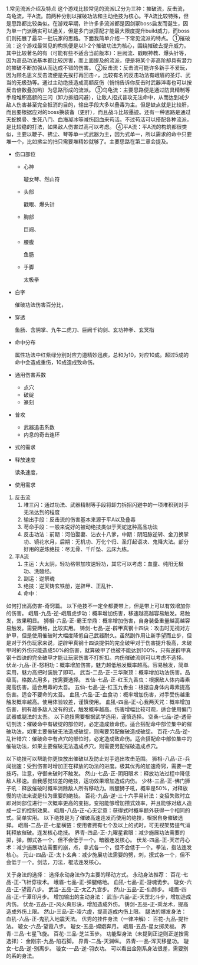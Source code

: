 1.常见流派介绍及特点
这个游戏比较常见的流派LZ分为三种：摧破流，反击流，乌龟流，平A流。前两种分别以摧破功法和主动绝技为核心。平A流比较特殊，但是思路都比较类似。在游戏早期，许许多多流派都是因剑冢boss启发而诞生，因为单一门派确实可以通关，但是多门派搭配才能最大限度提升build威力，而boss们则拓展了最早一批玩家的思路。下面我简单介绍一下常见流派的特点。
①摧破流：这个游戏最常见的构筑便是以1-2个摧破功法为核心，围绕摧破去提升威力。其中比较著名的有（可能有些不适合当前版本）：巨阙流、戳眼神教、爆头针等，因为高品功法基本都比较厉害，而上面提及的流派，便是将某个非高阶却具有潜力的摧破不断加强从而达成不错的伤害。
②反击流：反击流可能许多新手不爱玩，因为顾名思义反击流便是先挨打再回击♂，比较有名的反击功法有峨眉的圣灯、武当的无极劲等。通过主动绝技造成高额反伤（悄悄告诉你反击时武器淬毒也可以按反击倍数叠加哟）为思路形成的流派。
③乌龟流：主要思路便是通过防具精制等手段堆积高额的三闪（卸力拆招闪避），让敌人招式普攻无法命中，从而达到减少敌人伤害甚至完全抵消的目的，输出手段大多以叠毒为主。但是缺点就是比较肝，而且要根据应对的boss换装备（更肝），而且战斗比较墨迹。还有一种思路是通过天蛇换骨、生死八门、血海凝冰等减伤回血来苟活。不过苟活可以搭配各种流派，是比较稳的打法，如果敌人伤害过高可以考虑。
④平A流：平A流的构筑都很类似，主要以鞭子、拂尘、琴等单一式武器为主，因为式单一，所以需求的命中只要堆一个，比如拂尘的扫只需要堆精妙就够了。主要思路在第二章会提及。



- 伤口部位

    - 心神

        璇女琴、然山符

    - 头部

        戳眼、爆头针

    - 胸部

        巨阙、

    - 腰腹

        鱼肠

    - 手脚

        太极拳

- 白字

    催破功法伤害百分比，

- 穿透

    鱼肠、含阴掌、九牛二虎刀、巨阙千钧剑、玄功神拳、玄冥指

- 命中分布

    属性功法中红紫绿分别对应力道精妙迅疾，总和为10，对应10成。超过5成的命中会造成重伤，10成造成致命伤。

- 通用伤害系数

    - 点穴
    - 破绽
    - 篆刻

- 普攻

    - 武器追击系数
    - 内息的奇击连环

- 式的需求

- 释放速度

    读条速度，

- 使用需求



1. 反击流
    1. 堆三闪：通过功法、武器精制等手段将卸力拆招闪避中的一项堆积到对手无法达到的程度
    2. 输出手段：反击流的伤害基本来源于平A以及叠毒
    3. 苟命手段：一般来说好的被动绝技类似于天蛇这种高品功法
    4. 反击功法：前期：河伯娶妻、沾衣十八爹，中期：阴阳脉逆转、金刀换掌功、镜花水月，后期：无机功、万化个归、圣灯起语决、鬼降大法。部分好用的逆炼绝技：尽无骨、千斤坠、云床九练。
2. 平A流
    1. 主运：大太阴，轻功格带加攻速轻功，其它可以考虑：血童、纯阳无极功、洗髓经。
    2. 副运：逆祭魂
    3. 绝技：逆天铸玄铁册，逆辟甲、正乱针、
    4. 命中：















如何打出高伤害-奇窍篇。
以下绝技不一定全都要带上，但是带上可以有效增加你的伤害。
峨眉-九品-逆-峨眉虎步功：概率增加伤害，移速越高越容易触发。易触发，效果明显。
狮相-六品-正-霸王举鼎：概率增加伤害，自身装备重量越高越容易触发。需要两格，比较实用。
铸剑-七品-逆-辟甲真钢十四诀：攻击时无视对方护甲，但是使用催破时大幅度降低自己武器耐久。虽然副作用让新手望而止步，但是对于外伤玩家来说，逆辟甲真钢十四诀提供的完全破甲对于伤害提升极高，未破甲时的外伤只能造成50%的伤害，就算破甲了也被不能达到100%，只有逆辟甲真钢十四诀的完全破甲才能让玩家伤害不打折扣。内伤催破流则可以考虑不选择。
伏龙-九品-正-怒相功：概率增加伤害，魅力越低触发概率越高。容易触发，简单实用，魅力高把时装脱了即可。
武当-二品-正-三华聚顶：概率增加功法伤害。品级高，格数占用多，按需要选择。
五仙-七品-正-红玉九香虫：根据敌人体内毒素提高伤害。适合用毒的太吾。
五仙-七品-逆-红玉九香虫：根据自身体内毒素提高伤害。适合不要命的太吾。
血犼-六品-正-血食功：概率增加伤害，对手受伤越重触发概率越高。使用体验较差，谨慎使用。
血犼-四品-正-心我两灭咒：概率增加伤害，拥有越多敌人没有的式，触发概率越高。伤害增幅比较可观，适合使用偏门武器或腿法的太吾。
以下绝技需要根据武学选用，谨慎选择。
空桑-七品-逆-透骨切剖法：催破命中有破绽的部位时，必定造成致命伤。适合搭配命中部位集中的催破功法，如果主要催破无法造成破绽，则需要另配催破造成破绽。
百花-六品-逆-乱针错穴：催破命中有点穴的部位时，必定造成致命伤。适合搭配命中部位集中的催破功法，如果主要催破无法造成点穴，则需要另配催破造成点穴。







以下绝技可以帮助你更快放出催破以及防止对手逃出攻击范围。
狮相-八品-正-兵闻拙速：受到伤害时增加正在释放的功法的进度。极其优秀的加速奇窍，需要一定技巧，注意，守御未破时不触发。
然山-七品-正-阴阳眼术：释放功法过程中降低敌人移速。自我感觉较差的绝技，运功效果增加造成内伤。
少林-三品-正-佛门狮子吼：释放催破时概率消除敌人所有移动力。断腿狮子吼，概率是50%，对释放慢的功法来说是较为重要的绝技。
百花-九品-逆-三十六手易针法：变招失败时立即对同部位进行一次概率更高的变招。变招能够增加攒式效率，并且能够对敌人造成一定的控制效果。
峨眉-八品-正-心无定意：获得式时概率额外获得一个相同的式。简单实用。
以下绝技是为了催破高速连发而使用的绝技，根据自身催破选择。
峨眉-二品-正-七星横链：使用者拥有七个及以上的式时，可无视架势提气消耗释放催破。连发核心绝技。
界青-四品-正-九曜星君眼：减少施展功法需要的掷，弹，御式各一个，但不会低于一个。暗器连发核心。
伏龙-四品-正-天芒丹心术：减少施展功法需要的崩，点，拿式各一个，但不会低于一个。拳法，指法连发核心。
元山-四品-正-太卜玄典：减少施展功法需要的劈，刺，撩式各一个，但不会低于一个。剑法，刀法，棍法连发核心。





关于身法的选择：
选择永动身法作为主要的移动方式。
永动身法推荐：
百花-七品-正-飞针穿梭术。
峨眉-七品-正-弹腿缩地。
血犼-七品-正-游魂诡步。
璇女-六品-正-望霞八步。
武当-五品-正-太乙九宫步。
然山-五品-正-仙踪步。
峨眉-四品-正-千潭印月步。
增加输出的主动身法：
武当-六品-正-天罡北斗步，增加造成内伤。
伏龙-五品-正-风火真形诀，增加造成外伤。
铸剑-五品-正-乘龙术，提高造成外伤上限。
然山-三品-正-凌六虚，提高造成内伤上限。
腿法的爆发身法：
血犼-六品-正-鬼犼入地震天法。
优秀的挂件身法（一律冲解）：
百花-九品-提针法。
璇女-六品-望霞八步。
璇女-五品-嫦娥奔月。
峨眉-五品-星女掷灵梭。
界青-三品-七星飞旋。
百花-三品-芝兰玉步。
功能型身法（未提到正逆则正逆按需选择）：
金刚宗-九品-陷石脚。
界青-二品-天渊纵。
界青-一品-浑天移星功。
璇女-七品-逆-别离步。
璇女-一品-逆-羽衣功。
可以看出金刚系身法很差，需要别的系的身法。